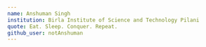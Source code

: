 ```yaml
---
name: Anshuman Singh
institution: Birla Institute of Science and Technology Pilani
quote: Eat. Sleep. Conquer. Repeat.
github_user: notAnshuman
---
```


